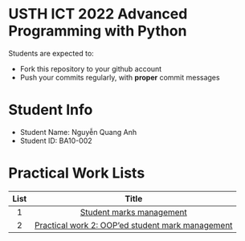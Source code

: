 USTH ICT 2022 Advanced Programming with Python
======================================================

Students are expected to:
* Fork this repository to your github account
* Push your commits regularly, with **proper** commit messages


Student Info
=========================

* Student Name: Nguyễn Quang Anh
* Student ID: BA10-002


# Practical Work Lists
| List |           Title          |
|:----:|:------------------------:|
|   1  | [Student marks management](https://github.com/quanganh2001/pp2022/tree/master/student-mark-management) |
| 2 | [Practical work 2: OOP’ed student mark management](https://github.com/quanganh2001/pp2022/tree/master/student-mark-management-oop) |
